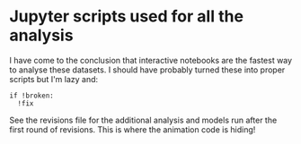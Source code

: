 # Jupyter scripts used for all the analysis

I have come to the conclusion that interactive notebooks are the fastest way to analyse these datasets. 
I should have probably turned these into proper scripts but I'm lazy and:
```
if !broken: 
  !fix
```

See the revisions file for the additional analysis and models run after the first round of revisions. This is where the animation code is hiding!
